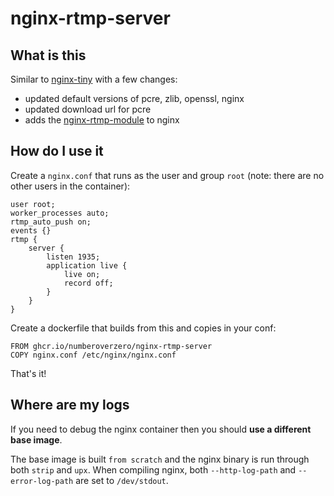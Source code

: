 # nginx-rtmp-server

## What is this

Similar to [nginx-tiny](https://github.com/sean-public/nginx-tiny) with a few
changes:

* updated default versions of pcre, zlib, openssl, nginx
* updated download url for pcre
* adds the [nginx-rtmp-module](https://github.com/arut/nginx-rtmp-module) to nginx

## How do I use it

Create a `nginx.conf` that runs as the user and group `root` (note: there are no other users in the container):

```nginx
user root;
worker_processes auto;
rtmp_auto_push on;
events {}
rtmp {
    server {
        listen 1935;
        application live {
            live on;
            record off;
        }
    }
}
```

Create a dockerfile that builds from this and copies in your conf:
```docker
FROM ghcr.io/numberoverzero/nginx-rtmp-server
COPY nginx.conf /etc/nginx/nginx.conf
```

That's it!

## Where are my logs

If you need to debug the nginx container then you should
**use a different base image**.

The base image is built `from scratch` and the nginx binary is run through
both `strip` and `upx`.  When compiling nginx, both `--http-log-path` and
`--error-log-path` are set to `/dev/stdout`.
